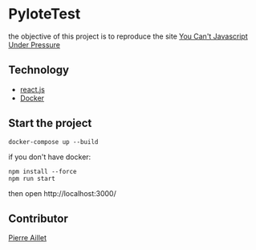 # **PyloteTest**
the objective of this project is to reproduce the site [You Can't Javascript Under Pressure](https://web.archive.org/web/20160821200026/http://games.usvsth3m.com/javascript-under-pressure/)

## **Technology**

- [react.js](https://fr.reactjs.org/)
- [Docker](https://nodejs.org/en/)

## **Start the project**
````
docker-compose up --build
````

if you don't have docker:
````
npm install --force
npm run start
````
then open http://localhost:3000/

## **Contributor**
[Pierre Aillet](https://github.com/Pierre570)
